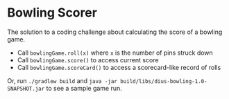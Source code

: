 # Bowling Scorer

The solution to a coding challenge about calculating the score of a bowling game.

* Call `bowlingGame.roll(x)` where `x` is the number of pins struck down
* Call `bowlingGame.score()` to access current score
* Call `bowlingGame.scoreCard()` to access a scorecard-like record of rolls

Or, run `./gradlew build` and `java -jar build/libs/dius-bowling-1.0-SNAPSHOT.jar` to see a sample game run.
